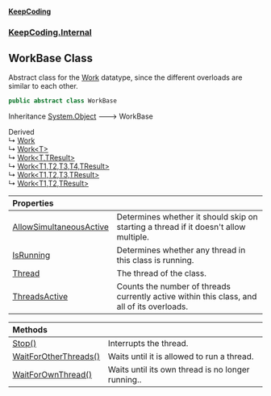 #### [KeepCoding](index.md 'index')
### [KeepCoding.Internal](KeepCoding_Internal.md 'KeepCoding.Internal')
## WorkBase Class
Abstract class for the [Work](Work.md 'KeepCoding.Work') datatype, since the different overloads are similar to each other.  
```csharp
public abstract class WorkBase
```

Inheritance [System.Object](https://docs.microsoft.com/en-us/dotnet/api/System.Object 'System.Object') &#129106; WorkBase  

Derived  
&#8627; [Work](Work.md 'KeepCoding.Work')  
&#8627; [Work&lt;T&gt;](Work_T_.md 'KeepCoding.Work&lt;T&gt;')  
&#8627; [Work&lt;T,TResult&gt;](Work_T_TResult_.md 'KeepCoding.Work&lt;T,TResult&gt;')  
&#8627; [Work&lt;T1,T2,T3,T4,TResult&gt;](Work_T1_T2_T3_T4_TResult_.md 'KeepCoding.Work&lt;T1,T2,T3,T4,TResult&gt;')  
&#8627; [Work&lt;T1,T2,T3,TResult&gt;](Work_T1_T2_T3_TResult_.md 'KeepCoding.Work&lt;T1,T2,T3,TResult&gt;')  
&#8627; [Work&lt;T1,T2,TResult&gt;](Work_T1_T2_TResult_.md 'KeepCoding.Work&lt;T1,T2,TResult&gt;')  

| Properties | |
| :--- | :--- |
| [AllowSimultaneousActive](WorkBase_AllowSimultaneousActive.md 'KeepCoding.Internal.WorkBase.AllowSimultaneousActive') | Determines whether it should skip on starting a thread if it doesn't allow multiple.<br/> |
| [IsRunning](WorkBase_IsRunning.md 'KeepCoding.Internal.WorkBase.IsRunning') | Determines whether any thread in this class is running.<br/> |
| [Thread](WorkBase_Thread.md 'KeepCoding.Internal.WorkBase.Thread') | The thread of the class.<br/> |
| [ThreadsActive](WorkBase_ThreadsActive.md 'KeepCoding.Internal.WorkBase.ThreadsActive') | Counts the number of threads currently active within this class, and all of its overloads.<br/> |

| Methods | |
| :--- | :--- |
| [Stop()](WorkBase_Stop().md 'KeepCoding.Internal.WorkBase.Stop()') | Interrupts the thread.<br/> |
| [WaitForOtherThreads()](WorkBase_WaitForOtherThreads().md 'KeepCoding.Internal.WorkBase.WaitForOtherThreads()') | Waits until it is allowed to run a thread.<br/> |
| [WaitForOwnThread()](WorkBase_WaitForOwnThread().md 'KeepCoding.Internal.WorkBase.WaitForOwnThread()') | Waits until its own thread is no longer running..<br/> |
